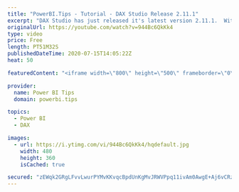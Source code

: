 ```yaml
---
title: "PowerBI.Tips - Tutorial - DAX Studio Release 2.11.1"
excerpt: "DAX Studio has just released it's latest version 2.11.1.  With this release comes a number of great improvements.  Come listen to the Creator Darren Gosbell review the latest features of DAX Studio.  New features include:  - Query Builder  - Query Benchmark  - More Quick access buttons  - Exporting button"
originalUrl: https://youtube.com/watch?v=944Bc6QkKk4
type: video
price: Free
length: PT51M32S
publishedDateTime: 2020-07-15T14:05:22Z
heat: 50

featuredContent: "<iframe width=\"800\" height=\"500\" frameborder=\"0\" src=\"https://www.youtube.com/embed/944Bc6QkKk4\" allow=\"accelerometer; autoplay; encrypted-media; gyroscope; picture-in-picture\" allowfullscreen></iframe>"

provider:
  name: Power BI Tips
  domain: powerbi.tips

topics:
  - Power BI
  - DAX

images:
  - url: https://i.ytimg.com/vi/944Bc6QkKk4/hqdefault.jpg
    width: 480
    height: 360
    isCached: true

secured: "zEWqk2GRgLFvvLwurPYMvKKvqcBpdUnKgMvJRWVPpq11ivAm0AwgE+Aj6vCRz1xx2boTfTfx8WqtkKMcim31+dP6z4X7HYtfIQMmeLaRM9us9pvu+UlIneQc02FfEXyZUsudYbJwNd5tn8mBD/SmchFQDOMBoOSuK083ZJTiDzNbCX2ds3iJu+ykWQiyDfnMjHWgM/7mbm9kYUAInwyAuTYqbe2jR5vU1dQYJuo+PtIJfJdcXjelOOcWRqlmTa5Z4kQuVxbgYGto8nGkXkAOAWDbD4LJD7HLl8kYxTODZuZC2aZi2MB7oTfLh5Vw+PRM7fqimTFSVcIWAvej7vso5IJ048e/A12Z9sf/THTYJwequIBvsMT1KrK9y7Udd5R2CrfWecsnnThZc8tH35ftefGSL3pW6MhhB+t54OpXDqQ=;0dcIurZ8L9hpwnpKvTaFBg=="
---
```



